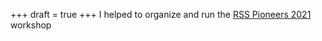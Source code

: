 +++
draft = true
+++
I helped to organize and run the [RSS Pioneers 2021](https://sites.google.com/view/rsspioneers2021)
workshop

